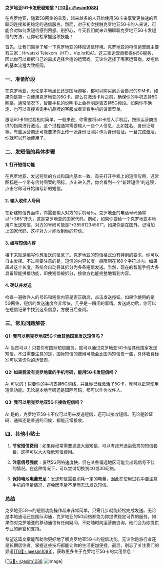 **克罗地亚5G卡怎麽發短信？[[TG💪+ @esim1088](https://t.me/s/esim1088)]**

在克罗地亚，随着5G网络的普及，越来越多的人开始使用5G卡来享受更快速的互联网连接和更稳定的通信服务。然而，对于初次接触克罗地亚5G卡的人来说，可能会对如何发短信感到困惑。别担心，今天我们就来详细聊聊克罗地亚5G卡发短信的方法，让你轻松掌握这项技能！

首先，让我们简单了解一下克罗地亚的移动通信环境。克罗地亚的电信运营商主要有三家：Hrvatski Telekom（HT）、Vip.hr和A1。这三家运营商都提供5G服务，因此你可以根据自己的需求选择合适的运营商。无论你选择了哪家运营商，发短信的基本流程大致相同。

### 一、准备阶段

在克罗地亚，无论是本地居民还是国际游客，都可以购买到适合自己的SIM卡。如果你是第一次使用克罗地亚的5G卡，那么在激活卡片之前，确保你的手机支持5G网络。通常情况下，智能手机的说明书上会标明是否支持5G频段。如果你不确定，也可以直接咨询手机品牌的客服或者查看手机的设置菜单。

激活5G卡的过程相对简单。一般来说，你需要将5G卡插入手机后，按照运营商提供的指南进行激活。这个过程通常需要输入一些个人信息，比如姓名、身份证号等。有些运营商还可能要求你上传一张身份证照片作为身份验证。一旦完成激活，你就可以开始使用了。

### 二、发短信的具体步骤

#### 1. 打开短信功能

在克罗地亚，发送短信的方式和国内基本一致。首先打开手机上的短信应用，通常图标是一个带有信封图案的图标。点击进入后，你会看到一个“新建短信”的选项，点击它即可开始编写新的短信。

#### 2. 输入收件人号码

在新建短信界面中，你需要输入对方的手机号码。克罗地亚的电话号码通常以“+385”开头，这是克罗地亚的国家代码。例如，如果你要给一个克罗地亚本地用户发送短信，对方的号码可能是“+38591234567”。如果你是在国外，记得加上国家代码，这样对方才能收到你的短信。

#### 3. 编写短信内容

接下来就是编写你想发送的信息了。克罗地亚的短信格式没有特别的要求，你可以自由发挥。不过需要注意的是，短信的内容长度一般限制在160个字符以内。如果超过这个长度，系统会自动将其拆分为多条短信发送。当然，现在的智能手机大多具备智能拼接功能，即使短信被拆分，接收方也能完整地看到内容。

#### 4. 确认并发送

检查一遍收件人的号码和短信内容是否正确后，点击发送按钮。如果你使用的是5G网络，短信的发送速度会非常快，几乎是一瞬间的事情。发送成功后，你可以在短信记录中找到这条信息，方便日后查阅。

### 三、常见问题解答

#### Q1: 我可以用克罗地亚5G卡给其他国家发送短信吗？

A: 当然可以！只要你有国际短信服务，就可以通过克罗地亚5G卡给其他国家发送短信。不过需要注意的是，国际短信的费用可能会比国内短信贵一些，具体收费标准可以咨询你的运营商。

#### Q2: 如果我没有克罗地亚的手机号码，能用5G卡发短信吗？

A: 可以的！只要你的手机支持5G网络，并且你已经激活了5G卡，就可以正常使用短信功能。无论是本地号码还是国际号码，都可以作为收件人。

#### Q3: 我可以用克罗地亚5G卡接收短信吗？

A: 是的，克罗地亚5G卡不仅可以用来发送短信，还可以接收短信。无论是验证码、通知还是普通的问候，都能正常接收。

### 四、其他小贴士

1. **节省短信费用**：如果你经常需要发送大量短信，可以考虑开通运营商的短信套餐，这样可以大大降低短信费用。
   
2. **注意信号强度**：虽然5G网络速度快，但在某些偏远地区可能会出现信号不佳的情况。在这种情况下，可以尝试切换到4G或3G网络。

3. **保持电池电量充足**：发送短信需要消耗一定的电量，因此在使用过程中要注意手机的电量情况，避免因电量不足而无法发送短信。

### 总结

克罗地亚5G卡的短信功能操作起来非常简单，只需几步就能轻松完成发送。无论是本地通话还是国际沟通，克罗地亚的5G网络都能为你提供稳定可靠的服务。如果你对克罗地亚的移动通信有任何疑问，不妨随时向运营商咨询，他们会为你提供专业的解答和支持。

希望这篇文章能帮助你更好地了解克罗地亚5G卡的短信功能。无论你是旅行者还是长期居住者，掌握这些技巧都能让你的生活更加便捷。最后，别忘了关注我们的频道[[TG💪+ @esim1088](https://t.me/s/esim1088)]，获取更多关于克罗地亚5G卡的实用信息！

[[TG💪+ @esim1088](https://t.me/s/esim1088) ![Image](https://i.postimg.cc/4NQfJmqS/Snipaste-2025-05-13-00-14-12.png)]